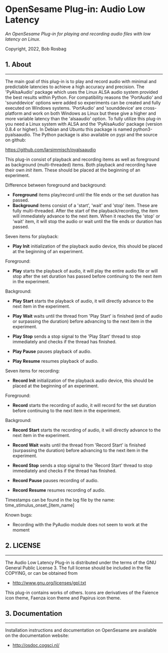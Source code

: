 OpenSesame Plug-in: Audio Low Latency
==========

*An OpenSesame Plug-in for playing and recording audio files with low latency on Linux.*  

Copyright, 2022, Bob Rosbag


## 1. About
--------

The main goal of this plug-in is to play and record audio with minimal and predictable latencies to achieve a high accuracy and precision. The 'PyAlsaAudio' package which uses the Linux ALSA audio system provided the best results within Python. 
For compatibility reasons the 'PortAudio' and 'sounddevice' options were added so experiments can be created and fully executed on Windows systems. 'PortAudio' and 'sounddevice' are cross-platform and work on both Windows as Linux but these give a higher and more variable latency than the 'alsaaudio' option.
To fully utilize this plug-in you need a Linux system with ALSA and the 'PyAlsaAudio' package (version 0.8.4 or higher). In Debian and Ubuntu this package is named python3-pyalsaaudio. The Python package is also available on pypi and the source on github:

https://github.com/larsimmisch/pyalsaaudio


This plug-in consist of playback and recording items as well as foreground as background (multi-threaded) items.
Both playback and recording have their own *init* item. These should be placed at the beginning of an experiment.


Difference between foreground and background:

- **Foreground** items play/record until the file ends or the set duration has passed. 
- **Background** items consist of a 'start', 'wait' and 'stop' item. These are fully multi-threaded. After the start of the playback/recording, the item will immediately advance to the next item. When it reaches the 'stop' or 'wait' item, it will stop the audio or wait until the file ends or duration has passed.


Seven items for playback:

- **Play Init** initialization of the playback audio device, this should be placed at the beginning of an experiment.

Foreground:
- **Play** starts the playback of audio, it will play the entire audio file or will stop after the set duration has passed before continuing to the next item in the experiment.

Background:
- **Play Start** starts the playback of audio, it will directly advance to the next item in the experiment.
- **Play Wait** waits until the thread from 'Play Start' is finished (end of audio or surpassing the duration) before advancing to the next item in the experiment.
- **Play Stop** sends a stop signal to the 'Play Start' thread to stop immediately and checks if the thread has finished.

- **Play Pause** pauses playback of audio.
- **Play Resume** resumes playback of audio.


Seven items for recording:

- **Record Init** initialization of the playback audio device, this should be placed at the beginning of an experiment.

Foreground:
- **Record** starts the recording of audio, it will record for the set duration before continuing to the next item in the experiment.

Background:
- **Record Start** starts the recording of audio, it will directly advance to the next item in the experiment.
- **Record Wait** waits until the thread from 'Record Start' is finished (surpassing the duration) before advancing to the next item in the experiment.
- **Record Stop** sends a stop signal to the 'Record Start' thread to stop immediately and checks if the thread has finished.

- **Record Pause** pauses recording of audio.
- **Record Resume** resumes recording of audio.


Timestamps can be found in the log file by the name: time_stimulus_onset_[item_name]


Known bugs:

- Recording with the PyAudio module does not seem to work at the moment



## 2. LICENSE
----------

The Audio Low Latency Plug-in is distributed under the terms of the GNU General Public License 3.
The full license should be included in the file COPYING, or can be obtained from

- <http://www.gnu.org/licenses/gpl.txt>

This plug-in contains works of others. Icons are derivatives of the Faience icon theme, Faenza icon theme and Papirus icon theme.


## 3. Documentation
----------------

Installation instructions and documentation on OpenSesame are available on the documentation website:

- <http://osdoc.cogsci.nl/>
